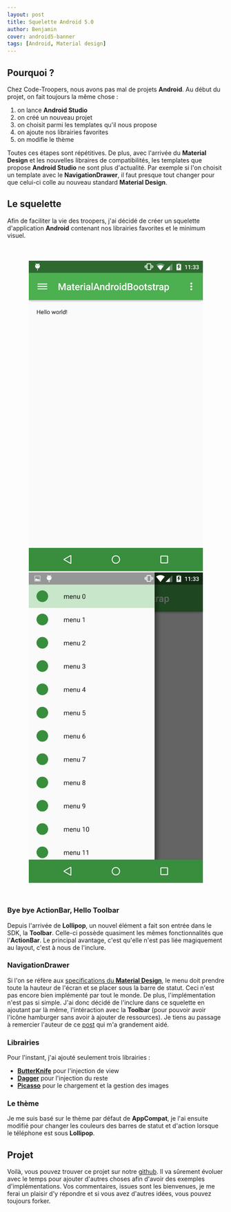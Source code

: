 ```yaml
---
layout: post
title: Squelette Android 5.0
author: Benjamin
cover: android5-banner
tags: [Android, Material design]
---
```


## Pourquoi ?

Chez Code-Troopers, nous avons pas mal de projets __Android__. Au début du projet, on fait toujours la même chose :

 1. on lance __Android Studio__
 2. on créé un nouveau projet
 3. on choisit parmi les templates qu'il nous propose
 4. on ajoute nos librairies favorites
 5. on modifie le thème

Toutes ces étapes sont répétitives. De plus, avec l'arrivée du __Material Design__ et
les nouvelles libraires de compatibilités, les templates que propose __Android Studio__ ne sont plus d'actualité. Par exemple si l'on choisit un template avec le __NavigationDrawer__, il faut presque tout changer pour que celui-ci colle au nouveau standard __Material Design__.

<!--break-->

## Le squelette

Afin de faciliter la vie des troopers, j'ai décidé de créer un squelette d'application __Android__ contenant nos librairies favorites et le minimum visuel.

<div style="text-align:center;margin:50px">
<a href="/images/postAndroid5/screen1.png" data-lightbox="group-1" title="Page d'accueil du squelette" class="inlineBoxes">
<img class="medium" src="/images/postAndroid5/screen1.png" alt="Page d'accueil du squelette"/>
</a>
<a href="/images/postAndroid5/screen2.png" data-lightbox="group-1" title="Navigation drawer" class="inlineBoxes">
<img class="medium" src="/images/postAndroid5/screen2.png" alt="Navigation drawer"/>
</a>
</div>


### Bye bye ActionBar, Hello Toolbar

Depuis l'arrivée de __Lollipop__, un nouvel élément a fait son entrée dans le SDK, la __Toolbar__. Celle-ci possède quasiment les mêmes fonctionnalités que l'__ActionBar__. Le principal avantage, c'est qu'elle n'est pas liée magiquement au layout, c'est à nous de l'inclure.

### NavigationDrawer

Si l'on se réfère aux [specifications du __Material Design__](http://www.google.com/design/spec/patterns/navigation-drawer.html), le menu doit prendre toute la hauteur de l'écran et se placer sous la barre de statut. Ceci n'est pas encore bien implémenté par tout le monde. De plus, l'implémentation n'est pas si simple. J'ai donc décidé de l'inclure dans ce squelette en ajoutant par là même, l'intéraction avec la __Toolbar__ (pour pouvoir avoir l'icône hamburger sans avoir à ajouter de ressources). Je tiens au passage à remercier l'auteur de ce [post](http://stackoverflow.com/questions/26745300/navigation-drawer-semi-transparent-over-status-bar-not-working) qui m'a grandement aidé.

### Librairies

Pour l'instant, j'ai ajouté seulement trois librairies :

* [__ButterKnife__](http://jakewharton.github.io/butterknife/) pour l'injection de view
* [__Dagger__](http://square.github.io/dagger/) pour l'injection du reste
* [__Picasso__](http://square.github.io/picasso/) pour le chargement et la gestion des images

### Le thème

Je me suis basé sur le thème par défaut de __AppCompat__, je l'ai ensuite modifié pour changer les couleurs des barres de statut et d'action lorsque le téléphone est sous __Lollipop__.

## Projet

Voilà, vous pouvez trouver ce projet sur notre [github](https://github.com/code-troopers/material-android-bootstrap). Il va sûrement évoluer avec le temps pour ajouter d'autres choses afin d'avoir des exemples d'implémentations. Vos commentaires, issues sont les bienvenues, je me ferai un plaisir d'y répondre et si vous avez d'autres idées, vous pouvez toujours forker.
